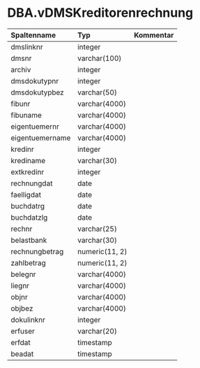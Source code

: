 # DBA.vDMSKreditorenrechnung

|Spaltenname|Typ|Kommentar|
|:----------|:--|:--------|
|dmslinknr|integer||
|dmsnr|varchar(100)||
|archiv|integer||
|dmsdokutypnr|integer||
|dmsdokutypbez|varchar(50)||
|fibunr|varchar(4000)||
|fibuname|varchar(4000)||
|eigentuemernr|varchar(4000)||
|eigentuemername|varchar(4000)||
|kredinr|integer||
|krediname|varchar(30)||
|extkredinr|integer||
|rechnungdat|date||
|faelligdat|date||
|buchdatrg|date||
|buchdatzlg|date||
|rechnr|varchar(25)||
|belastbank|varchar(30)||
|rechnungbetrag|numeric(11, 2)||
|zahlbetrag|numeric(11, 2)||
|belegnr|varchar(4000)||
|liegnr|varchar(4000)||
|objnr|varchar(4000)||
|objbez|varchar(4000)||
|dokulinknr|integer||
|erfuser|varchar(20)||
|erfdat|timestamp||
|beadat|timestamp||
